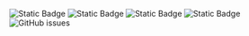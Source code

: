 ![Static Badge](https://img.shields.io/badge/blacklists-60-000000) ![Static Badge](https://img.shields.io/badge/blacklisted-2694107-cc0000) ![Static Badge](https://img.shields.io/badge/whitelisted-2242-00CC00) ![Static Badge](https://img.shields.io/badge/streaming_blacklist-28106-000000) ![GitHub issues](https://img.shields.io/github/issues/fabriziosalmi/blacklists)
